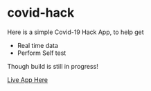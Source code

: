 # covid-hack

Here is a simple Covid-19 Hack App, to help get
+ Real time data
+ Perform Self test

Though build is still in progress!

<a href="https://inventorsdev.github.io/covid-hack/">Live App Here</a>
